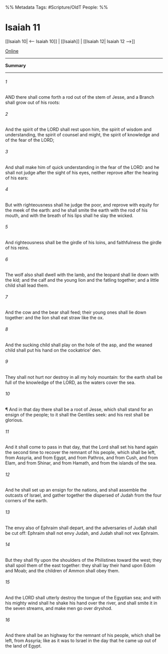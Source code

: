 

%% Metadata
Tags: #Scripture/OldT
People: 
%%
# Isaiah 11
[[Isaiah 10| <-- Isaiah 10]] | [[Isaiah]] | [[Isaiah 12| Isaiah 12 -->]]

[Online](https://churchofjesuschrist.org/study/scriptures/ot/isa/11?lang=eng)

---
__Summary__



---

###### 1
AND there shall come forth a rod out of the stem of Jesse, and a Branch shall grow out of his roots:
###### 2
And the spirit of the LORD shall rest upon him, the spirit of wisdom and understanding, the spirit of counsel and might, the spirit of knowledge and of the fear of the LORD;
###### 3
And shall make him of quick understanding in the fear of the LORD: and he shall not judge after the sight of his eyes, neither reprove after the hearing of his ears:
###### 4
But with righteousness shall he judge the poor, and reprove with equity for the meek of the earth: and he shall smite the earth with the rod of his mouth, and with the breath of his lips shall he slay the wicked.
###### 5
And righteousness shall be the girdle of his loins, and faithfulness the girdle of his reins.
###### 6
The wolf also shall dwell with the lamb, and the leopard shall lie down with the kid; and the calf and the young lion and the fatling together; and a little child shall lead them.
###### 7
And the cow and the bear shall feed; their young ones shall lie down together: and the lion shall eat straw like the ox.
###### 8
And the sucking child shall play on the hole of the asp, and the weaned child shall put his hand on the cockatrice' den.
###### 9
They shall not hurt nor destroy in all my holy mountain: for the earth shall be full of the knowledge of the LORD, as the waters cover the sea.
###### 10
¶ And in that day there shall be a root of Jesse, which shall stand for an ensign of the people; to it shall the Gentiles seek: and his rest shall be glorious.
###### 11
And it shall come to pass in that day, that the Lord shall set his hand again the second time to recover the remnant of his people, which shall be left, from Assyria, and from Egypt, and from Pathros, and from Cush, and from Elam, and from Shinar, and from Hamath, and from the islands of the sea.
###### 12
And he shall set up an ensign for the nations, and shall assemble the outcasts of Israel, and gather together the dispersed of Judah from the four corners of the earth.
###### 13
The envy also of Ephraim shall depart, and the adversaries of Judah shall be cut off: Ephraim shall not envy Judah, and Judah shall not vex Ephraim.
###### 14
But they shall fly upon the shoulders of the Philistines toward the west; they shall spoil them of the east together: they shall lay their hand upon Edom and Moab; and the children of Ammon shall obey them.
###### 15
And the LORD shall utterly destroy the tongue of the Egyptian sea; and with his mighty wind shall he shake his hand over the river, and shall smite it in the seven streams, and make men go over dryshod.
###### 16
And there shall be an highway for the remnant of his people, which shall be left, from Assyria; like as it was to Israel in the day that he came up out of the land of Egypt.



